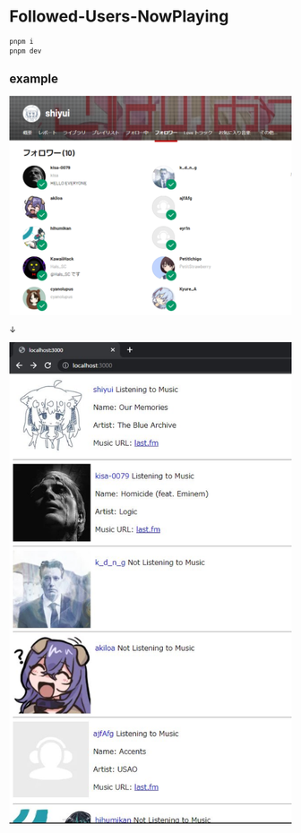 Followed-Users-NowPlaying
===================


```bash
pnpm i
pnpm dev
```

## example

![img.png](img.png)

↓

![img_1.png](img_1.png)